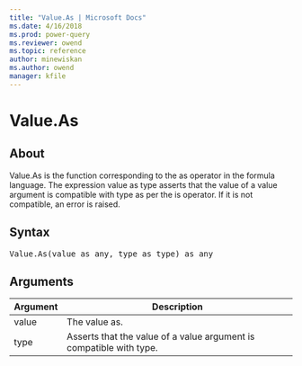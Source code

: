 ```yaml
---
title: "Value.As | Microsoft Docs"
ms.date: 4/16/2018
ms.prod: power-query
ms.reviewer: owend
ms.topic: reference
author: minewiskan
ms.author: owend
manager: kfile
---
```

# Value.As

  
## About  
Value.As is the function corresponding to the as operator in the formula language. The expression  value as type  asserts that the value of a value argument is compatible with type as per the is operator. If it is not compatible, an error is raised.  
  
## Syntax

<pre>
Value.As(value as any, type as type) as any  
</pre> 
  
## Arguments  
  
|Argument|Description|  
|------------|---------------|  
|value|The value as.|  
|type|Asserts that the value of a value argument is compatible with type.|  
  
